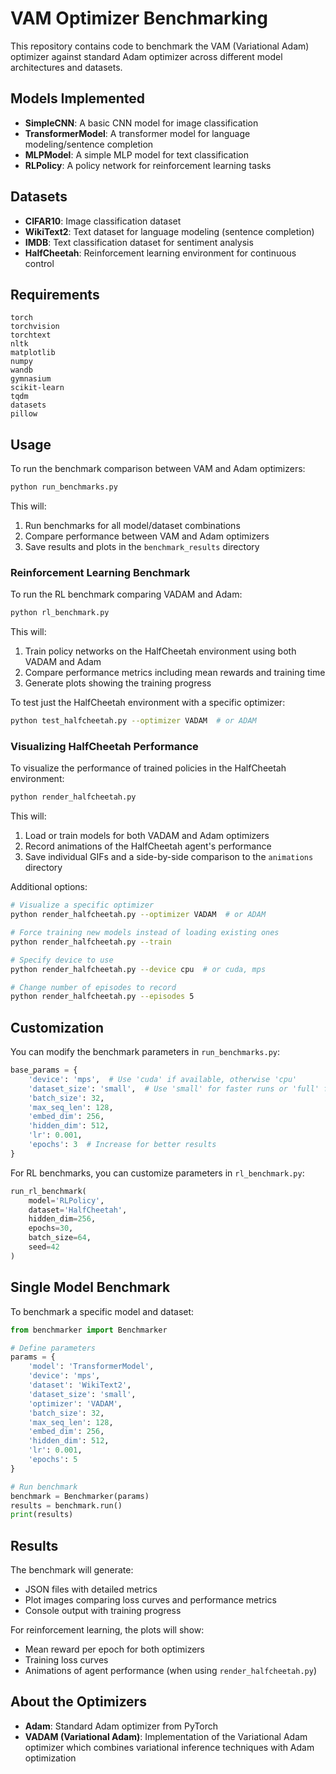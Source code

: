 # VAM Optimizer Benchmarking

This repository contains code to benchmark the VAM (Variational Adam) optimizer against standard Adam optimizer across different model architectures and datasets.

## Models Implemented

- **SimpleCNN**: A basic CNN model for image classification
- **TransformerModel**: A transformer model for language modeling/sentence completion
- **MLPModel**: A simple MLP model for text classification
- **RLPolicy**: A policy network for reinforcement learning tasks

## Datasets

- **CIFAR10**: Image classification dataset
- **WikiText2**: Text dataset for language modeling (sentence completion)
- **IMDB**: Text classification dataset for sentiment analysis
- **HalfCheetah**: Reinforcement learning environment for continuous control

## Requirements

```
torch
torchvision
torchtext
nltk
matplotlib
numpy
wandb
gymnasium
scikit-learn
tqdm
datasets
pillow
```

## Usage

To run the benchmark comparison between VAM and Adam optimizers:

```bash
python run_benchmarks.py
```

This will:
1. Run benchmarks for all model/dataset combinations
2. Compare performance between VAM and Adam optimizers
3. Save results and plots in the `benchmark_results` directory

### Reinforcement Learning Benchmark

To run the RL benchmark comparing VADAM and Adam:

```bash
python rl_benchmark.py
```

This will:
1. Train policy networks on the HalfCheetah environment using both VADAM and Adam
2. Compare performance metrics including mean rewards and training time
3. Generate plots showing the training progress

To test just the HalfCheetah environment with a specific optimizer:

```bash
python test_halfcheetah.py --optimizer VADAM  # or ADAM
```

### Visualizing HalfCheetah Performance

To visualize the performance of trained policies in the HalfCheetah environment:

```bash
python render_halfcheetah.py
```

This will:
1. Load or train models for both VADAM and Adam optimizers
2. Record animations of the HalfCheetah agent's performance
3. Save individual GIFs and a side-by-side comparison to the `animations` directory

Additional options:
```bash
# Visualize a specific optimizer
python render_halfcheetah.py --optimizer VADAM  # or ADAM

# Force training new models instead of loading existing ones
python render_halfcheetah.py --train

# Specify device to use
python render_halfcheetah.py --device cpu  # or cuda, mps

# Change number of episodes to record
python render_halfcheetah.py --episodes 5
```

## Customization

You can modify the benchmark parameters in `run_benchmarks.py`:

```python
base_params = {
    'device': 'mps',  # Use 'cuda' if available, otherwise 'cpu'
    'dataset_size': 'small',  # Use 'small' for faster runs or 'full' for complete dataset
    'batch_size': 32,
    'max_seq_len': 128,
    'embed_dim': 256,
    'hidden_dim': 512,
    'lr': 0.001,
    'epochs': 3  # Increase for better results
}
```

For RL benchmarks, you can customize parameters in `rl_benchmark.py`:

```python
run_rl_benchmark(
    model='RLPolicy',
    dataset='HalfCheetah',
    hidden_dim=256,
    epochs=30,
    batch_size=64,
    seed=42
)
```

## Single Model Benchmark

To benchmark a specific model and dataset:

```python
from benchmarker import Benchmarker

# Define parameters
params = {
    'model': 'TransformerModel',
    'device': 'mps',
    'dataset': 'WikiText2',
    'dataset_size': 'small',
    'optimizer': 'VADAM',
    'batch_size': 32,
    'max_seq_len': 128,
    'embed_dim': 256,
    'hidden_dim': 512,
    'lr': 0.001,
    'epochs': 5
}

# Run benchmark
benchmark = Benchmarker(params)
results = benchmark.run()
print(results)
```

## Results

The benchmark will generate:
- JSON files with detailed metrics
- Plot images comparing loss curves and performance metrics
- Console output with training progress

For reinforcement learning, the plots will show:
- Mean reward per epoch for both optimizers
- Training loss curves
- Animations of agent performance (when using `render_halfcheetah.py`)

## About the Optimizers

- **Adam**: Standard Adam optimizer from PyTorch
- **VADAM (Variational Adam)**: Implementation of the Variational Adam optimizer which combines variational inference techniques with Adam optimization
